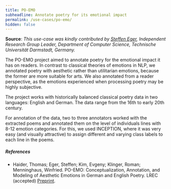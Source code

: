 ```yaml
---
title: PO-EMO
subheadline: Annotate poetry for its emotional impact 
permalink: /use-cases/po-emo/
hidden: false
---
```


**Source**: *This use-case was kindly contributed by [Steffen Eger](https://www.informatik.tu-darmstadt.de/aiphes/aiphes/people_7/mitarbeiter_4_detailseite_72000.en.jsp), Independent Research Group Leader, Department of Computer Science,
Technische Universität Darmstadt, Germany.*


The PO-EMO project aimed to annotate poetry for the emotional impact it has on readers. In contrast to classical theories of emotions in NLP, we annotated poetry with aesthetic rather than utilitarian emotions, because the former are more suitable for arts. We also annotated from a reader perspective, as the emotions experienced when processing poetry may be highly subjective. 

The project works with historically balanced classical poetry data in two languages: English and German. The data range from the 16th to early 20th century. 

For annotation of the data, two to three annotators worked with the extracted poems and annotated them on the level of individuals lines with 8-12 emotion categories. For this, we used INCEPTION, where it was very easy (and visually attractive) to assign different and varying class labels to each line in the poems. 

##### References

* Haider, Thomas; Eger, Steffen; Kim, Evgeny; Klinger, Roman; Menninghaus, Winfried. PO-EMO: Conceptualization, Annotation, and Modeling of Aesthetic Emotions in German and English Poetry. LREC (accepted) [Preprint](https://arxiv.org/abs/2003.07723).
